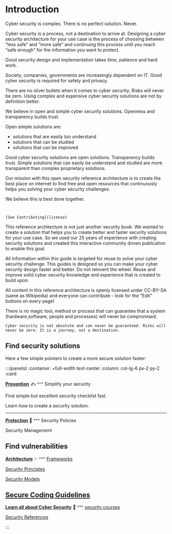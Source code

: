 # Introduction

Cyber security is complex. There is no perfect solution. Never. 


Cyber security is a process, not a destination to arrive at. Designing a cyber security architecture for your use case is the process of choosing between “less safe” and “more safe” and continuing this process until you reach “safe enough” for the information you want to protect. 

Good security design and implementation takes time, patience and hard work. 

Society, companies, governments are increasingly dependent on IT. Good cyber security is required for safety and privacy.

There are no silver bullets when it comes to cyber security. Risks will never be zero. Using complex and expensive cyber security solutions are not by definition better. 

We believe in open and simple cyber security solutions. Openness and transparency builds trust.

Open simple solutions are:
* solutions that are easily too understand 
* solutions that can be studied 
* solutions that can be improved

Good cyber security solutions are open solutions. Transparency builds trust. Simple solutions that can easily be understand and studied are more transparent than complex proprietary  solutions. 

Our mission with this open security reference architecture is to create the best place on internet to find free and open resources that continuously helps you solving your cyber security challenges. 

We believe this is best done together. 
```{tip} Just use the buttons on top of every page. Create an edit suggestion or create an issue. 


[See Contributing](license)
```

This reference architecture is not just another security book. We wanted to create a solution that helps you to create better and faster security solutions for your use case. So we used our 25 years of experience with creating security solutions and created this interactive community driven publication to enable this goal. 

All information within this guide is targeted for reuse to solve your cyber security challenge. This guides is designed so you can make your cyber security design faster and better. Do not reinvent the wheel. Reuse and improve solid cyber security knowledge and experience that is created to build upon. 


All content in this reference architecture is openly licensed under CC-BY-SA (same as Wikipedia) and everyone can contribute - look for the "Edit" buttons on every page! 



There is no magic tool, method or process that can guarantee that a system (hardware,software, people and processes) will never be compromised. 

```{warning} 
Cyber security is not absolute and can never be guaranteed. Risks will never be zero. It is a journey, not a destination. 
```


## Find security solutions

Here a few simple pointers to create a more secure solution faster:


:::{panels}
:container: +full-width text-center
:column: col-lg-6 px-2 py-2
:card:

**[Prevention](prevention)** ✍
^^^
Simplify your security

Find simple but excellent security checklist fast.

Learn how to create a security solution.

---
**[Protection](security-management)** 🚀
^^^
Security Policies

Security Management

Find vulnerabilities
---
**[Architecture](reference-architecture)** ✨
^^^
[Frameworks](frameworks)

[Security Principles](securityprinciples)

[Security Models](securitymodels)

[Secure Coding Guidelines](secure-coding)
---
**[Learn all about Cyber Security](securitycourses)** 🎁
^^^
[security courses](securitycourses)

[Security References](security-references)

:::
